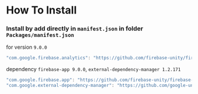 # How To Install

### Install by add directly in `manifest.json` in folder `Packages/manifest.json`

for version `9.0.0`
```csharp
"com.google.firebase.analytics": "https://github.com/firebase-unity/firebase-analytics.git#9.0.0",
```


dependency `firebase-app 9.0.0`, `external-dependency-manager 1.2.171`
```csharp
"com.google.firebase.app": "https://github.com/firebase-unity/firebase-app.git#9.0.0",
"com.google.external-dependency-manager": "https://github.com/google-unity/external-dependency-manager.git#1.2.171",
```